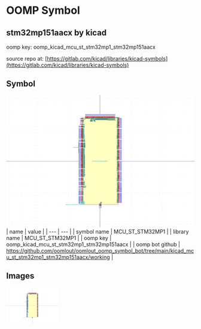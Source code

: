 # OOMP Symbol  
## stm32mp151aacx  by kicad  
  
oomp key: oomp_kicad_mcu_st_stm32mp1_stm32mp151aacx  
  
source repo at: [https://gitlab.com/kicad/libraries/kicad-symbols](https://gitlab.com/kicad/libraries/kicad-symbols)  
## Symbol  
  
[![working.png](working_600.png)](working.png)  
| name | value | 
| --- | --- | 
| symbol name | MCU_ST_STM32MP1 | 
| library name | MCU_ST_STM32MP1 | 
| oomp key | oomp_kicad_mcu_st_stm32mp1_stm32mp151aacx | 
| oomp bot github | https://github.com/oomlout/oomlout_oomp_symbol_bot/tree/main/kicad_mcu_st_stm32mp1_stm32mp151aacx/working | 
## Images  
  
[![working.png](working_140.png)](working.png)  
